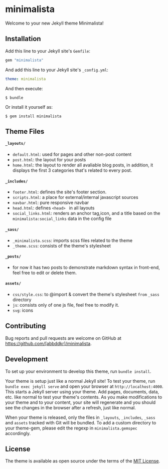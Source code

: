 # minimalista

Welcome to your new Jekyll theme Minimalista!

## Installation

Add this line to your Jekyll site's `Gemfile`:

```ruby
gem "minimalista"
```

And add this line to your Jekyll site's `_config.yml`:

```yaml
theme: minimalista
```

And then execute:

    $ bundle

Or install it yourself as:

    $ gem install minimalista

## Theme Files

#### `` _layouts/ ``

- `default.html`: used for pages and other non-post content
- `post.html`: the layout for your posts
- `home.html`: the layout to render all avaliable blog posts, in addition, it displays the first 3 categories that's related to every post.

#### `` _includes/ ``

- `footer.html`: defines the site's footer section.
- `scripts.html`: a place for external/internal javascript sources
- `navbar.html`: pure responsive navbar
- `head.html`: defines ```<head> ``` in all layouts
- `social_links.html`: renders an anchor tag,icon, and a title based on the ```minimalista:social_links``` data in the config file

#### `` _sass/ ``
- `_minimalista.scss`: imports scss files related to the theme
- `_theme.scss`: consists of the theme's stylesheet

#### `` _posts/ ``
- for now it has two posts to demonstrate markdown syntax in front-end, feel free to edit or delete them.


#### `` assets/ ``

- `css/style.css`: to @import & convert the theme's stylesheet `from` ``` _sass ``` directory
- `js`: consists only of one js file, feel free to modify it.
- `svg`: icons


## Contributing

Bug reports and pull requests are welcome on GitHub at https://github.com/[abbddkr]/minimalista.

## Development

To set up your environment to develop this theme, run `bundle install`.

Your theme is setup just like a normal Jekyll site! To test your theme, run `bundle exec jekyll serve` and open your browser at `http://localhost:4000`. This starts a Jekyll server using your theme. Add pages, documents, data, etc. like normal to test your theme's contents. As you make modifications to your theme and to your content, your site will regenerate and you should see the changes in the browser after a refresh, just like normal.

When your theme is released, only the files in `_layouts`, `_includes`, `_sass` and `assets` tracked with Git will be bundled.
To add a custom directory to your theme-gem, please edit the regexp in `minimalista.gemspec` accordingly.

## License

The theme is available as open source under the terms of the [MIT License](https://opensource.org/licenses/MIT).
